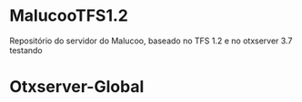 # MalucooTFS1.2
Repositório do servidor do Malucoo, baseado no TFS 1.2 e no otxserver 3.7
testando
# Otxserver-Global
